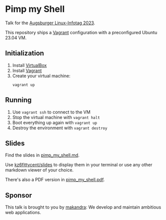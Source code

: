 # Pimp my Shell

Talk for the [Augsburger Linux-Infotag 2023](https://www.luga.de/static/LIT-2023/).

This repository ships a [Vagrant](https://www.vagrantup.com/) configuration with a preconfigured Ubuntu 23.04 VM.

## Initialization

1. Install [VirtualBox](https://www.virtualbox.org/)
1. Install [Vagrant](https://www.vagrantup.com/)
1. Create your virtual machine:
   ```
   vagrant up
   ```

## Running

1. Use `vagrant ssh` to connect to the VM
1. Stop the virtual machine with `vagrant halt`
1. Boot everything up again with `vagrant up`
1. Destroy the environment with `vagrant destroy`

## Slides

Find the slides in [pimp_my_shell.md](pimp_my_shell.md).

Use [kz6fittycent/slides](https://github.com/kz6fittycent/slides) to display them in your terminal or use any other markdown viewer of your choice.

There's also a PDF version in [pimp_my_shell.pdf](pimp_my_shell.pdf).

## Sponsor

This talk is brought to you by [makandra](https://makandra.com): We develop and maintain ambitious web applications.
